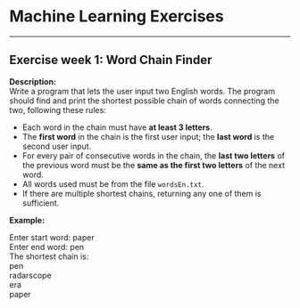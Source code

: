 # Machine Learning Exercises
---

## Exercise week 1: Word Chain Finder

**Description:**  
Write a program that lets the user input two English words. The program should find and print the shortest possible chain of words connecting the two, following these rules:

- Each word in the chain must have **at least 3 letters**.
- The **first word** in the chain is the first user input; the **last word** is the second user input.
- For every pair of consecutive words in the chain, the **last two letters** of the previous word must be the **same as the first two letters** of the next word.
- All words used must be from the file `wordsEn.txt`.
- If there are multiple shortest chains, returning any one of them is sufficient.

**Example:**

Enter start word: paper\
Enter end word: pen\
The shortest chain is:\
pen\
radarscope\
era\
paper